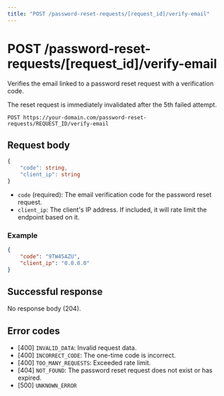 ```yaml
---
title: "POST /password-reset-requests/[request_id]/verify-email"
---
```


# POST /password-reset-requests/[request_id]/verify-email

Verifies the email linked to a password reset request with a verification code.

The reset request is immediately invalidated after the 5th failed attempt.

```
POST https://your-domain.com/password-reset-requests/REQUEST_ID/verify-email
```

## Request body

```ts
{
    "code": string,
    "client_ip": string
}
```

- `code` (required): The email verification code for the password reset request.
- `client_ip`: The client's IP address. If included, it will rate limit the endpoint based on it.

### Example

```json
{
    "code": "9TW45AZU",
    "client_ip": "0.0.0.0"
}
```

## Successful response

No response body (204).

## Error codes

- [400] `INVALID_DATA`: Invalid request data.
- [400] `INCORRECT_CODE`: The one-time code is incorrect.
- [400] `TOO_MANY_REQUESTS`: Exceeded rate limit.
- [404] `NOT_FOUND`: The password reset request does not exist or has expired.
- [500] `UNKNOWN_ERROR`
